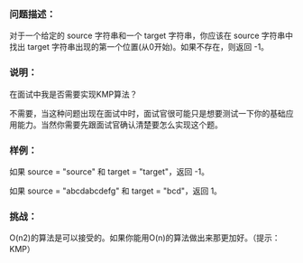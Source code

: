 ### 问题描述：
对于一个给定的 source 字符串和一个 target 字符串，你应该在 source 字符串中找出 target 字符串出现的第一个位置(从0开始)。如果不存在，则返回 -1。

### 说明：
在面试中我是否需要实现KMP算法？

不需要，当这种问题出现在面试中时，面试官很可能只是想要测试一下你的基础应用能力。当然你需要先跟面试官确认清楚要怎么实现这个题。

### 样例：
如果 source = "source" 和 target = "target"，返回 -1。

如果 source = "abcdabcdefg" 和 target = "bcd"，返回 1。

### 挑战：
O(n2)的算法是可以接受的。如果你能用O(n)的算法做出来那更加好。（提示：KMP）
